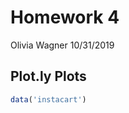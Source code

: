 Homework 4
================
Olivia Wagner
10/31/2019

## Plot.ly Plots

``` r
data('instacart')
```

